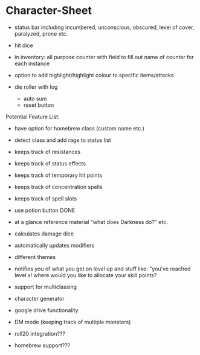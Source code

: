 # Character-Sheet

- status bar including incumbered, unconscious, obscured, level of cover, paralyzed, prone etc.

- hit dice

- in inventory: all purpose counter with field to fill out name of counter for each instance

- option to add highlight/highlight colour to specific items/attacks

- die roller with log
    - auto sum
    - reset button

Potential Feature List:

- have option for homebrew class (custom name etc.)

- detect class and add rage to status list

- keeps track of resistances
- keeps track of status effects
- keeps track of temporary hit points
- keeps track of concentration spells
- keeps track of spell slots

- use potion button DONE

- at a glance reference material "what does Darkness do?" etc.

- calculates damage dice

- automatically updates modifiers

- different themes

- notifies you of what you get on level up and stuff like:
    "you've reached level x! where would you like to allocate your skill points?

- support for multiclassing

- character generator

- google drive functionality

- DM mode (keeping track of multiple monsters)

- roll20 integration???

- homebrew support???


